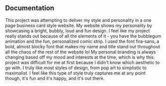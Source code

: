 ## Documentation
This project was attempting to deliver my style and personality in a one page business card style website. My website shows my personality by showcasing a bright, bubbly, loud and fun design.
I feel like my project really stands out because of all the elements of it - you have the bubblegum animation and the fun, personalized comic strip. 
I used the font fira-sans, a bold, almost blocky font that makes my name and title stand out throughout all the chaos of the rest of the website lol
My personal branding is always changing based off my mood and interests at the time, which is why this project was difficult for me at first because I didn't know which aesthetic to go with. I truly like most styles of design, from pop art to simplistic to maximalist. I feel like this type of style truly captures me at any point though, it's fun and it's happy, and it's out there. 